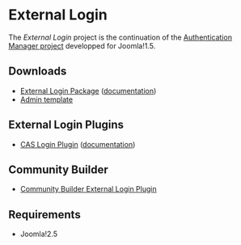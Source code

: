 External Login
===============

The *External Login* project is the continuation of the [Authentication Manager project](http://joomlacode.org/gf/project/auth_manager/) developped for Joomla!1.5.

Downloads
---------

* [External Login Package](http://download.chdemko.com/joomla/extensions/external-login/pkg_externallogin-2.1.1.zip) ([documentation](http://download.chdemko.com/joomla/extensions/external-login/External_Login_package-2.1.1-User_Guide-en-GB.pdf))
* [Admin template](http://download.chdemko.com/joomla/extensions/external-login/tpl_externallogin-2.1.1.zip)

External Login Plugins
----------------------

* [CAS Login Plugin](http://download.chdemko.com/joomla/extensions/external-login/plg_system_caslogin-2.1.1.zip) ([documentation](http://download.chdemko.com/joomla/extensions/external-login/CAS_Plugin-2.1.1-User_Guide-en-GB.pdf))

Community Builder
-----------------

* [Community Builder External Login Plugin](http://download.chdemko.com/joomla/extensions/external-login/plg_user_cbexternallogin-2.1.1.zip)

Requirements
------------

* Joomla!2.5

